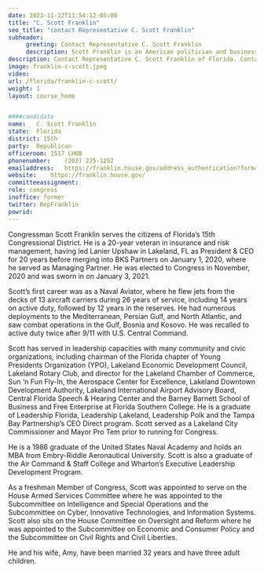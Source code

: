 ```yaml
---
date: 2023-11-22T11:54:12-05:00
title: "C. Scott Franklin"
seo_title: "contact Representative C. Scott Franklin"
subheader:
     greeting: Contact Representative C. Scott Franklin 
     description: Scott Franklin is an American politician and businessman who is the U.S. Representative for Florida's 15th congressional district. He is a member of the Republican Party.
description: Contact Representative C. Scott Franklin of Florida. Contact information for C. Scott Franklin includes email address, phone number, and mailing address.
image: franklin-c-scott.jpeg
video: 
url: /florida/franklin-c-scott/
weight: 1
layout: course_home


####candidate
name:	C. Scott Franklin
state:	Florida
district: 15th
party:	Republican
officeroom:	1517 LHOB
phonenumber:	(202) 225-1252
emailaddress:	https://franklin.house.gov/address_authentication?form=/contact
website:	https://franklin.house.gov/
committeeassignment: 
role: congress
inoffice: former
twitter: RepFranklin
powrid: 
---
```


Congressman Scott Franklin serves the citizens of Florida’s 15th Congressional District. He is a 20-year veteran in insurance and risk management, having led Lanier Upshaw in Lakeland, FL as President & CEO for 20 years before merging into BKS Partners on January 1, 2020, where he served as Managing Partner. He was elected to Congress in November, 2020 and was sworn in on January 3, 2021.

Scott’s first career was as a Naval Aviator, where he flew jets from the decks of 13 aircraft carriers during 26 years of service, including 14 years on active duty, followed by 12 years in the reserves. He had numerous deployments to the Mediterranean, Persian Gulf, and North Atlantic, and saw combat operations in the Gulf, Bosnia and Kosovo. He was recalled to active duty twice after 9/11 with U.S. Central Command.

Scott has served in leadership capacities with many community and civic organizations, including chairman of the Florida chapter of Young Presidents Organization (YPO), Lakeland Economic Development Council, Lakeland Rotary Club, and director for the Lakeland Chamber of Commerce, Sun ‘n Fun Fly-In, the Aerospace Center for Excellence, Lakeland Downtown Development Authority, Lakeland International Airport Advisory Board, Central Florida Speech & Hearing Center and the Barney Barnett School of Business and Free Enterprise at Florida Southern College. He is a graduate of Leadership Florida, Leadership Lakeland, Leadership Polk and the Tampa Bay Partnership’s CEO Direct program. Scott served as a Lakeland City Commissioner and Mayor Pro Tem prior to running for Congress.

He is a 1986 graduate of the United States Naval Academy and holds an MBA from Embry-Riddle Aeronautical University. Scott is also a graduate of the Air Command & Staff College and Wharton’s Executive Leadership Development Program.

As a freshman Member of Congress, Scott was appointed to serve on the House Armed Services Committee where he was appointed to the Subcommittee on Intelligence and Special Operations and the Subcommittee on Cyber, Innovative Technologies, and Information Systems. Scott also sits on the House Committee on Oversight and Reform where he was appointed to the Subcommittee on Economic and Consumer Policy and the Subcommittee on Civil Rights and Civil Liberties.

He and his wife, Amy, have been married 32 years and have three adult children.